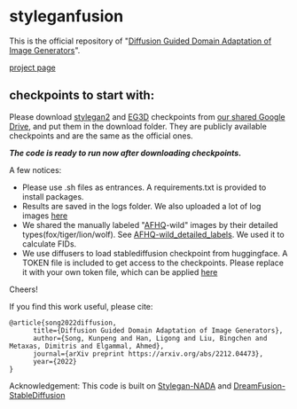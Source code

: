 # styleganfusion

This is the official repository of "[Diffusion Guided Domain Adaptation of Image Generators](https://arxiv.org/abs/2212.04473)".

[project page](https://styleganfusion.github.io/)

## checkpoints to start with:
Please download [stylegan2](https://github.com/rinongal/StyleGAN-nada) and [EG3D](https://github.com/NVlabs/eg3d) checkpoints from [our shared Google Drive](https://drive.google.com/drive/folders/1kY9wEK7hQaO_MGMkeHVmBKfXcfUoYrH4?usp=sharing), and put them in the download folder. They are publicly available checkpoints and are the same as the official ones. 

**_The code is ready to run now after downloading checkpoints._**

A few notices:
+ Please use .sh files as entrances. A requirements.txt is provided to install packages.
+ Results are saved in the logs folder. We also uploaded a lot of log images [here](https://drive.google.com/drive/folders/1l4e7zAu5FwB4wrnUy-EDJC5-sSEZjs_C?usp=share_link) 
+ We shared the manually labeled "[AFHQ](https://www.kaggle.com/datasets/andrewmvd/animal-faces)-wild" images by their detailed types(fox/tiger/lion/wolf). See [AFHQ-wild_detailed_labels](https://drive.google.com/drive/folders/1eYx2p5OAhQfcLHiJvmgn1KVXVRSQZVup?usp=share_link). We used it to calculate FIDs. 
+ We use diffusers to load stablediffusion checkpoint from huggingface. A TOKEN file is included to get access to the checkpoints. Please replace it with your own token file, which can be applied [here](https://huggingface.co/CompVis/stable-diffusion-v1-4)

Cheers!

If you find this work useful, please cite:
```
@article{song2022diffusion,
      title={Diffusion Guided Domain Adaptation of Image Generators},
      author={Song, Kunpeng and Han, Ligong and Liu, Bingchen and Metaxas, Dimitris and Elgammal, Ahmed},
      journal={arXiv preprint https://arxiv.org/abs/2212.04473},
      year={2022}
}
```

Acknowledgement: This code is built on [Stylegan-NADA](https://github.com/rinongal/StyleGAN-nada) and [DreamFusion-StableDiffusion](https://github.com/ashawkey/stable-dreamfusion)
